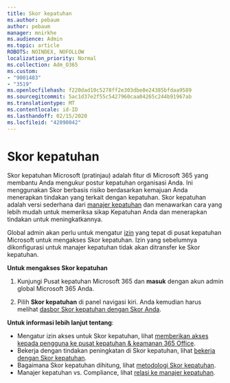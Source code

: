 ```yaml
---
title: Skor kepatuhan
ms.author: pebaum
author: pebaum
manager: mnirkhe
ms.audience: Admin
ms.topic: article
ROBOTS: NOINDEX, NOFOLLOW
localization_priority: Normal
ms.collection: Adm_O365
ms.custom:
- "9001483"
- "3519"
ms.openlocfilehash: f220dad10c5278ff2e303dbe8e24385bfdaa9589
ms.sourcegitcommit: 5ac1d37e2f55c5427960caa04265c244b91967ab
ms.translationtype: MT
ms.contentlocale: id-ID
ms.lasthandoff: 02/15/2020
ms.locfileid: "42090042"
---
```

# <a name="compliance-score"></a>Skor kepatuhan

Skor kepatuhan Microsoft (pratinjau) adalah fitur di Microsoft 365 yang membantu Anda mengukur postur kepatuhan organisasi Anda. Ini menggunakan Skor berbasis risiko berdasarkan kemajuan Anda menerapkan tindakan yang terkait dengan kepatuhan.   Skor kepatuhan adalah versi sederhana dari [manajer kepatuhan](https://docs.microsoft.com/en-us/microsoft-365/compliance/compliance-manager-overview) dan menawarkan cara yang lebih mudah untuk memeriksa sikap Kepatuhan Anda dan menerapkan tindakan untuk meningkatkannya. 

Global admin akan perlu untuk mengatur [izin](https://docs.microsoft.com/en-us/microsoft-365/security/office-365-security/permissions-in-the-security-and-compliance-center) yang tepat di pusat kepatuhan Microsoft untuk mengakses Skor kepatuhan.  Izin yang sebelumnya dikonfigurasi untuk manajer kepatuhan tidak akan ditransfer ke Skor kepatuhan.

**Untuk mengakses Skor kepatuhan**

1. Kunjungi Pusat kepatuhan Microsoft 365 dan **masuk** dengan akun admin global Microsoft 365 Anda.

2. Pilih **Skor kepatuhan** di panel navigasi kiri. Anda kemudian harus melihat [dasbor Skor kepatuhan dengan Skor Anda](https://docs.microsoft.com/en-us/microsoft-365/compliance/compliance-score-setup#understand-the-compliance-score-dashboard).
 

**Untuk informasi lebih lanjut tentang**:

- Mengatur izin akses untuk Skor kepatuhan, lihat [memberikan akses kepada pengguna ke pusat kepatuhan & keamanan 365 Office](https://docs.microsoft.com/en-us/microsoft-365/security/office-365-security/grant-access-to-the-security-and-compliance-center).
- Bekerja dengan tindakan peningkatan di Skor kepatuhan, lihat [bekerja dengan Skor kepatuhan](https://docs.microsoft.com/en-us/microsoft-365/compliance/working-with-compliance-score).
- Bagaimana Skor kepatuhan dihitung, lihat [metodologi Skor kepatuhan](https://docs.microsoft.com/en-us/microsoft-365/compliance/compliance-score-methodology).
- Manajer kepatuhan vs. Compliance, lihat [relasi ke manajer kepatuhan](https://docs.microsoft.com/en-us/microsoft-365/compliance/compliance-score#relationship-to-compliance-manager).

